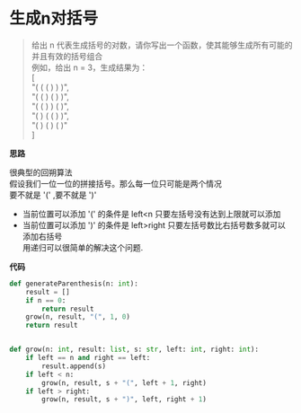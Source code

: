# 生成n对括号
> 给出 n 代表生成括号的对数，请你写出一个函数，使其能够生成所有可能的并且有效的括号组合  
> 例如，给出 n = 3，生成结果为：  
[  
  "( ( ( ) ) )",  
  "( ( ) ( ) )",  
  "( ( ) ) ( )",  
  "( ) ( ( ) )",  
  "( ) ( ) ( )"  
]  

**思路**

很典型的回朔算法  
假设我们一位一位的拼接括号。那么每一位只可能是两个情况  
要不就是 '(' ,要不就是 ')'  
- 当前位置可以添加 '(' 的条件是 left<n 只要左括号没有达到上限就可以添加
- 当前位置可以添加 ')' 的条件是 left>right 只要左括号数比右括号数多就可以添加右括号  
用递归可以很简单的解决这个问题.

**代码**
```python
def generateParenthesis(n: int):
    result = []
    if n == 0:
        return result
    grow(n, result, "(", 1, 0)
    return result


def grow(n: int, result: list, s: str, left: int, right: int):
    if left == n and right == left:
        result.append(s)
    if left < n:
        grow(n, result, s + "(", left + 1, right)
    if left > right:
        grow(n, result, s + ")", left, right + 1)
```

